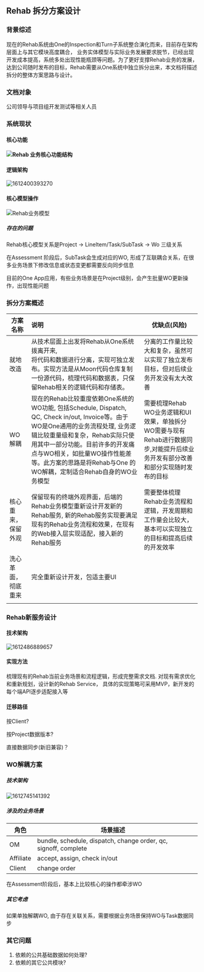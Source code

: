 ## Rehab 拆分方案设计

### 背景综述

现在的Rehab系统由One的Inspection和Turn子系统整合演化而来，目前存在架构层面上与其它模块高度耦合， 业务实体模型与实际业务发展要求脱节，已经出现开发成本提高，系统多处出现性能瓶颈等问题。为了更好支撑Rehab业务的发展，达到公司随时发布的目标，Rehab需要从One系统中独立拆分出来，本文档将描述拆分的整体方案思路与设计。

### 文档对象

公司领导与项目组开发测试等相关人员

### 系统现状

#### 核心功能

#### ![Rehab 业务核心功能结构](D:\person\knowledge\work\Rehab拆分\Rehab业务核心功能结构.png)

#### 逻辑架构

![1612400393270](D:\person\knowledge\work\Rehab拆分\Rehab技术架构now.png)

#### 核心模型操作



![Rehab业务模型](D:\person\knowledge\work\Rehab拆分\Rehab业务模型.png)

##### 存在的问题

Rehab核心模型关系是Project  -> LineItem/Task/SubTask -> Wo 三级关系

在Assessment 阶段后，SubTask会生成对应的WO,  形成了互联耦合关系，在很多业务场景下修改信息或状态变更都需要反向同步信息

 目前的One App应用，有些业务场景是在Project级别，会产生批量WO更新操作，出现性能问题

### 拆分方案概述

| 方案名称           | 说明                                                         | 优缺点(风险)                                                 |
| ------------------ | :----------------------------------------------------------- | ------------------------------------------------------------ |
| 就地改造           | 从技术层面上出发将Rehab从One系统拨离开来,<br/> 将代码和数据进行分离，实现可独立发布。实现方法是从Moon代码仓库复制一份源代码，梳理代码和数据表，只保留Rehab相关的逻辑代码和存储表。 | 分离的工作量比较大和复杂，虽然可以实现了独立发布目标，但对后续业务开发没有太大改善 |
| WO解耦             | 现在的Rehab比较重度依赖One系统的WO功能, 包括Schedule, Dispatch, QC, Check in/out, Invoice等。由于WO是One通用的业务流程处理, 业务逻辑比较重量级和复杂，Rehab实际只使用其中一部分功能。目前许多的开发痛点与WO相关，如批量WO操作性能差等。此方案的思路是将Rehab与One 的WO解耦，定制适合Rehab自身的WO业务模型 | 需要梳理Rehab WO业务逻辑和UI效果，单独拆分WO需要与现有Rehab进行数据同步,对能提升后续业务开发有部分改善和部分实现随时发布的目标 |
| 核心重来，保留外观 | 保留现有的终端外观界面，后端的Rehab业务模型重新设计开发新的Rehab服务, 新的Rehab服务实现要满足现有的Rehab业务流程和效果，在现有的Web接入层实现适配，接入新的Rehab服务 | 需要整体梳理Rehab业务流程和逻辑，开发周期和工作量会比较大，基本可以实现独立的目标和提高后续的开发效率 |
| 洗心革面，彻底重来 | 完全重新设计开发，包适主要UI                                 |                                                              |
|                    |                                                              |                                                              |

### Rehab新服务设计

#### 技术架构

![1612486889657](D:\person\knowledge\work\Rehab拆分\RehabNewService_deploy.png)



#### 实现方法

梳理现有的Rehab当前业务场景和流程逻辑，形成完整需求文档.  对现有需求优化和重新规划，设计新的Rehab Service， 具体的实现策略可采用MVP，新开发的每个端API逐步适配接入等 

#### 迁移路径

按Client?

按Project数据版本?

直接数据同步(新旧兼容)？			

### WO解耦方案

##### 技术架构

![1612745141392](D:\person\knowledge\work\Rehab拆分\wo_dis.png)

##### 涉及的业务场景

| 角色      | 场景描述                                                     |      |
| --------- | ------------------------------------------------------------ | ---- |
| OM        | bundle, schedule, dispatch, change order, qc, signoff, complete |      |
| Affiliate | accept, assign, check in/out                                 |      |
| Client    | change order                                                 |      |

 在Assessment阶段后，基本上比较核心的操作都牵涉WO

##### 其它考虑

如果单独解耦WO, 由于存在关联关系，需要根据业务场景保持WO与Task数据同步

### 其它问题

1. 依赖的公共基础数据如何处理?
2. 依赖的其它公共模块?